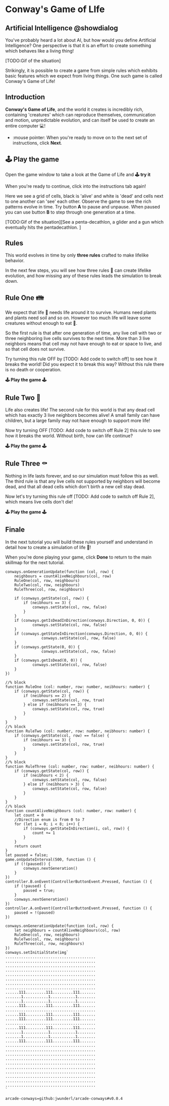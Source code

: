 # Conway's Game of LIfe

## Artificial Intelligence @showdialog
You've probably heard a lot about AI, but how would you define 
Artificial Intelligence? One perspective is that it is an effort to 
create something which behaves like a living thing!  

[TODO:Gif of the situation]

Strikingly, it is possible to create a game from simple rules 
which exhibits basic features which we expect from living things. One such game is called Conway's Game of Life!


##  Introduction

**Conway's Game of Life**, and the world it creates is incredibly rich, 
containing 'creatures' which can reproduce themselves, 
communication and motion, unpredictable evolution, and can itself be used to 
create an entire computer 💻! 

- :mouse pointer: When you're ready to move on to the next set of instructions, click **Next**.

## 🕹️ Play the game

Open the game window to take a look at the Game of Life and **🕹️ try it** 

When you're ready to continue, click into the instructions tab again!

Here we see a grid of cells, black is 'alive' and white is 'dead' and cells 
next to one another can 'see' each other. Observe the game to see
the rich patterns evolve in time. Try button **A** to pause and unpause. 
When paused you can use button **B** to step through one generation at a time. 

[TODO:Gif of the situation][See a penta-decathlon, a glider and a gun which eventually hits the pentadecathlon. ]

## Rules

This world evolves in time by only **three rules** crafted to make lifelike behavior.

In the next few steps, you will see how three rules 📜 can create lifelike
 evolution, and how missing any of these rules leads the simulation to break down. 


## Rule One 👪

We expect that life 🌱 needs life around it to survive. Humans need plants 
and plants need soil and so on. However too much life will leave 
some creatures without enough to eat 🥣. 

So the first rule is that after one generation of time, any live cell with two 
or three neighboring live cells survives to the next time. More than 
3 live neighbors means that cell may not have enough to eat or
space to live, and so that cell does not survive.

Try turning this rule OFF by [TODO: Add code to switch off] to see how it breaks the world! 
Did you expect it to break this way? Without this rule there is no death or cooperation. 

**🕹️ Play the game 🕹️**

## Rule Two 👶

Life also creates life! The second rule for this world is that any dead cell 
which has exactly 3 live neighbors becomes alive! A small family can have 
children, but a large family may not have enough to support more life! 

Now try turning OFF [TODO: Add code to switch off Rule 2] this rule to see how it breaks 
the world. Without birth, how can life continue? 

**🕹️ Play the game 🕹️**

## Rule Three ⚰️

Nothing in life lasts forever, and so our simulation must follow this as well.
The third rule is that any live cells not supported by neighbors will become
 dead, and that all dead cells which don't birth a new cell stay dead. 
 
 Now let's try turning this rule off [TODO: Add code to switch off Rule 2], which means live cells don't die! 

**🕹️ Play the game 🕹️**

## Finale


In the next tutorial you will build these rules yourself and understand in detail 
how to create a simulation of life 🌱! 

When you're done playing your game, click **Done** to return to the 
main skillmap for the next tutorial.


```ghost
conways.onGenerationUpdate(function (col, row) {
    neighbours = countAliveNeighbours(col, row)
    RuleOne(col, row, neighbours)
    RuleTwo(col, row, neighbours)
    RuleThree(col, row, neighbours)

    if (conways.getState(col, row)) {
        if (neibhours == 3) {
            conways.setState(col, row, false)
        }
    }
    if (conways.getIsDeadInDirection(conways.Direction, 0, 0)) {
            conways.setState(col, row, false)
    }
    if (conways.getStateInDirection(conways.Direction, 0, 0)) {
                conways.setState(col, row, false)
    }
    if (conways.getState(0, 0)) {
                conways.setState(col, row, false)
    }
    if (conways.getIsDead(0, 0)) {
            conways.setState(col, row, false)
    }
})

```

```customts
//% block
function RuleOne (col: number, row: number, neibhours: number) {
    if (conways.getState(col, row)) {
        if (neibhours == 2) {
            conways.setState(col, row, true)
        } else if (neibhours == 3) {
            conways.setState(col, row, true)
        }
    }
}
//% block
function RuleTwo (col: number, row: number, neibhours: number) {
    if (conways.getState(col, row) == false) {
        if (neibhours == 3) {
            conways.setState(col, row, true)
        }
    }
}
//% block
function RuleThree (col: number, row: number, neibhours: number) {
    if (conways.getState(col, row)) {
        if (neibhours < 2) {
            conways.setState(col, row, false)
        } else if (neibhours > 3) {
            conways.setState(col, row, false)
        }
    } 
}
//% block
function countAliveNeighbours (col: number, row: number) {
    let count = 0
    //Direction enum is from 0 to 7
    for (let i = 0; i < 8; i++) {
        if (conways.getStateInDirection(i, col, row)) {
            count += 1
        }
    }
    return count
}
let paused = false;
game.onUpdateInterval(500, function () {
    if (!(paused)) {
        conways.nextGeneration()
    }
})
controller.B.onEvent(ControllerButtonEvent.Pressed, function () {
    if (!paused) { 
        paused = true;
    }
    conways.nextGeneration()
})
controller.A.onEvent(ControllerButtonEvent.Pressed, function () {
    paused = !(paused)
})
```

```template
conways.onGenerationUpdate(function (col, row) {
    let neighbours = countAliveNeighbours(col, row)
    RuleOne(col, row, neighbours)
    RuleTwo(col, row, neighbours)
    RuleThree(col, row, neighbours)
})
conways.setInitialState(img`
........................................
........................................
........................................
........................................
........................................
........................................
........................................
........................................
......111.........111.........111.......
.......1...........1...........1........
.......1...........1...........1........
......111.........111.........111.......
........................................
......111.........111.........111.......
......111.........111.........111.......
........................................
......111.........111.........111.......
.......1...........1...........1........
.......1...........1...........1........
......111.........111.........111.......
........................................
........................................
........................................
........................................
........................................
........................................
........................................
........................................
........................................
........................................
`
```

```package
arcade-conways=github:jwunderl/arcade-conways#v0.0.4
```
